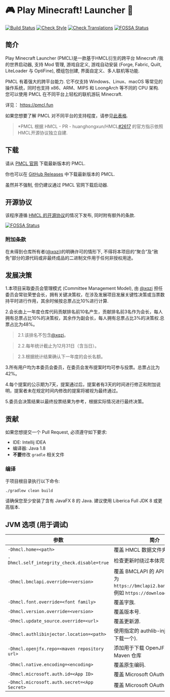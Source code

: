 # 🎮 Play Minecraft! Launcher 🎉

[![Build Status](https://github.com/xqzi/HMCL/actions/workflows/gradle.yml/badge.svg)](https://github.com/xqzi/HMCL/actions/workflows/gradle.yml)
[![Check Style](https://github.com/xqzi/PMCL/actions/workflows/check-style.yml/badge.svg)](https://github.com/xqzi/PMCL/actions/workflows/check-style.yml)
[![Check Translations](https://github.com/xqzi/PMCL/actions/workflows/check-translations.yml/badge.svg)](https://github.com/xqzi/PMCL/actions/workflows/check-translations.yml)
[![FOSSA Status](https://app.fossa.com/api/projects/git%2Bgithub.com%2Fxqzi%2FPMCL.svg?type=small)](https://app.fossa.com/projects/git%2Bgithub.com%2Fxqzi%2FPMCL?ref=badge_small)

## 简介

Play Minecraft Launcher (PMCL)是一款基于HMCL衍生的跨平台 Minecraft /我的世界启动器, 支持 Mod 管理, 游戏自定义, 游戏自动安装 (Forge, Fabric, Quilt, LiteLoader 与 OptiFine), 模组包创建, 界面自定义、多人联机等功能.

PMCL 有着强大的跨平台能力. 它不仅支持 Windows、Linux、macOS 等常见的操作系统，同时也支持 x86、ARM、MIPS 和 LoongArch 等不同的 CPU 架构. 您可以使用 PMCL 在不同平台上轻松的联机游玩 Minecraft.

详见：
https://pmcl.fun

如果您想要了解 PMCL 对不同平台的支持程度，请参见[此表格](PLATFORM_cn.md).

> *PMCL 根据 HMCL - PR - huanghongxun/HMCL[#2617](https://github.com/huanghongxun/HMCL/pull/2617) 的官方指示依照HMCL开源协议独立自建.

## 下载

请从 [PMCL 官网](https://pmcl.fun) 下载最新版本的 PMCL.

你也可以在 [GitHub Releases](https://github.com/xqzi/PMCL/releases) 中下载最新版本的 PMCL.

虽然并不强制, 但仍建议通过 PMCL 官网下载启动器.

## 开源协议

该程序遵循 [HMCL 的开源协议](https://github.com/huanghongxun/HMCL/blob/javafx/LICENSE)的情况下发布, 同时附有额外的条款.

[![FOSSA Status](https://app.fossa.com/api/projects/git%2Bgithub.com%2Fxqzi%2FPMCL.svg?type=large)](https://app.fossa.com/projects/git%2Bgithub.com%2Fxqzi%2FPMCL?ref=badge_large)

### 附加条款

在未得到仓库所有者([@xqzi](https://github.com/xqzi))的明确许可的情形下, 不得将本项目的“聚合”及“赦免”部分的源代码或非最终成品的二进制文件用于任何非授权用途。

## 发展决策

1.本项目采取委员会管理模式 (Committee Management Model), 由 [@xqzi](https://github.com/xqzi) 担任委员会常驻荣誉会长，拥有关键决策权，在涉及发展项目发展关键性决策或当票数持平时进行作用，其余时候按总票占比10%进行计算.

2.会长由上一年度仓库代码贡献排名前10名产生，贡献排名前3名作为会长，每人拥有总票占比10%的决策权，其余作为副会长，每人拥有总票占比3%的决策权.总票占比为48%。
> 2.1.该排名不包含[@xqzi](https://github.com/xqzi)。

> 2.2.每年统计截止为12月31日（含当日）。

> 2.3.根据统计结果确认下一年度的会长名额。

3.所有用户均为本委员会委员，在委员会发布提案时均可参与投票。总票占比为42%。

4.每个提案的公示期为7天，提案通过后，提案者有3天的时间进行修正和附加说明，提案者未在规定时间内修改的提案将被视为最终通过。

5.委员会决策结果以最终投票结果为参考，根据实际情况进行最终决策。

## 贡献

如果您想提交一个 Pull Request, 必须遵守如下要求:

* IDE: Intellij IDEA
* 编译器: Java 1.8
* **不要**修改 `gradle` 相关文件

### 编译

于项目根目录执行以下命令:

```bash
./gradlew clean build
```

请确保您至少安装了含有 JavaFX 8 的 Java. 建议使用 Liberica Full JDK 8 或更高版本.

## JVM 选项 (用于调试)

| 参数                                           | 简介                                                                                              |
|----------------------------------------------|-------------------------------------------------------------------------------------------------|
| `-Dhmcl.home=<path>`                         | 覆盖 HMCL 数据文件夹.                                                                                  |
| `-Dhmcl.self_integrity_check.disable=true`   | 检查更新时绕过本体完整性检查.                                                                                 |
| `-Dhmcl.bmclapi.override=<version>`          | 覆盖 BMCLAPI 的 API Root, 默认值为 `https://bmclapi2.bangbang93.com`. 例如 `https://download.mcbbs.net`. |
| `-Dhmcl.font.override=<font family>`         | 覆盖字族.                                                                                           |
| `-Dhmcl.version.override=<version>`          | 覆盖版本号.                                                                                          |
| `-Dhmcl.update_source.override=<url>`        | 覆盖更新源.                                                                                          |
| `-Dhmcl.authlibinjector.location=<path>`     | 使用指定的 authlib-injector (而非下载一个).                                                                |
| `-Dhmcl.openjfx.repo=<maven repository url>` | 添加用于下载 OpenJFX 的自定义 Maven 仓库                                                                    |
| `-Dhmcl.native.encoding=<encoding>`          | 覆盖原生编码.                                                                                         |
| `-Dhmcl.microsoft.auth.id=<App ID>`          | 覆盖 Microsoft OAuth App ID.                                                                      |
| `-Dhmcl.microsoft.auth.secret=<App Secret>`  | 覆盖 Microsoft OAuth App 密钥.                                                                      |
